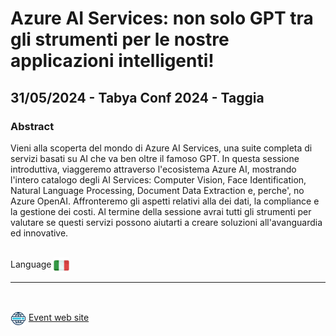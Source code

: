 # Azure AI Services: non solo GPT tra gli strumenti per le nostre applicazioni intelligenti!
##  31/05/2024 - Tabya Conf 2024 - Taggia
### Abstract 
Vieni alla scoperta del mondo di Azure AI Services, una suite completa di servizi basati su AI che va ben oltre il famoso GPT. In questa sessione introduttiva, viaggeremo attraverso l'ecosistema Azure AI, mostrando l'intero catalogo degli AI Services: Computer Vision, Face Identification, Natural Language Processing, Document Data Extraction e, perche', no Azure OpenAI. Affronteremo gli aspetti relativi alla dei dati, la compliance e la gestione dei costi. Al termine della sessione avrai tutti gli strumenti per valutare se questi servizi possono aiutarti a creare soluzioni all'avanguardia ed innovative.

<br/>
Language <img width="25" src="https://raw.githubusercontent.com/massimobonanni/massimobonanni/master/images/flagitaly.svg" style="vertical-align:middle">

<br/>

---
<br/>
<p>
<img width="25" src="https://raw.githubusercontent.com/massimobonanni/massimobonanni/master/images/eventwebsite.svg" style="vertical-align:middle"> 
<a href="https://tabyaconf.dev/">Event web site</a>
</p>

